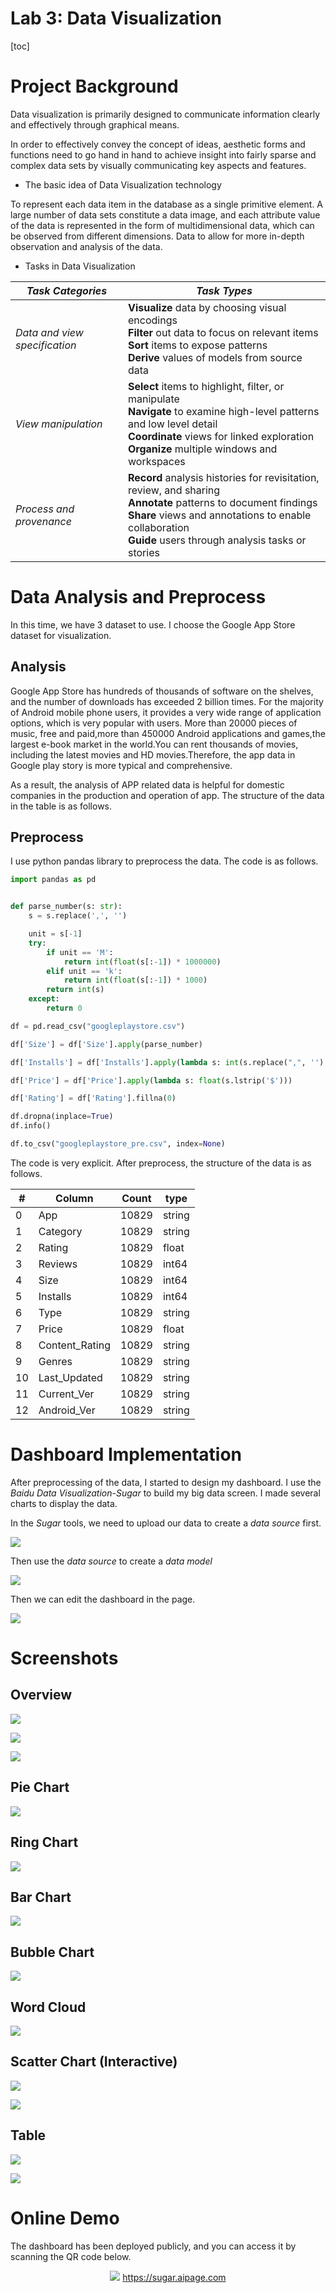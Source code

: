 # Lab 3: Data Visualization

[toc]

# Project Background

Data visualization is primarily designed to communicate information clearly and effectively through graphical means. 

In order to effectively convey the concept of ideas, aesthetic forms and functions need to go hand in hand to achieve insight into fairly sparse and complex data sets by visually communicating key aspects and features.

- The basic idea of Data Visualization technology

To represent each data item in the database as a single primitive element. A large number of data sets constitute a data image, and each attribute value of the data is represented in the form of multidimensional data, which can be observed from different dimensions. Data to allow for more in-depth observation and analysis of the data.

- Tasks in Data Visualization

| ***Task Categories***         | ***Task Types***                                                                                                                                                                                                                        |
|-------------------------------|-----------------------------------------------------------------------------------------------------------------------------------------------------------------------------------------------------------------------------------------|
| *Data and view specification* | **Visualize** data by choosing visual encodings<br />**Filter** out data to focus on relevant items<br />**Sort** items to expose patterns<br />**Derive** values of models from source data                                            |
| *View manipulation*           | **Select** items to highlight, filter, or manipulate<br />**Navigate** to examine high-level patterns and low level detail<br />**Coordinate** views for linked exploration<br />**Organize** multiple windows and workspaces           |
| *Process and provenance*      | **Record** analysis histories for revisitation, review, and sharing<br />**Annotate** patterns to document findings<br />**Share** views and annotations to enable collaboration<br />**Guide** users through analysis tasks or stories |

# Data Analysis and Preprocess

In this time, we have 3 dataset to use. I choose the Google App Store dataset for visualization.

## Analysis

Google App Store has hundreds of thousands of software on the shelves, and the number of downloads has exceeded 2 billion times. For the majority of Android mobile phone users, it provides a very wide range of application options, which is very popular with users. More than 20000 pieces of music, free and paid,more than 450000 Android applications and games,the largest e-book market in the world.You can rent thousands of movies, including the latest movies and HD movies.Therefore, the app data in Google play story is more typical and comprehensive. 

As a result, the analysis of APP related data is helpful for domestic companies in the production and operation of app. The structure of the data in the table is as follows.

## Preprocess

I use python pandas library to preprocess the data. The code is as follows. 

```python
import pandas as pd


def parse_number(s: str):
    s = s.replace(',', '')

    unit = s[-1]
    try:
        if unit == 'M':
            return int(float(s[:-1]) * 1000000)
        elif unit == 'k':
            return int(float(s[:-1]) * 1000)
        return int(s)
    except:
        return 0

df = pd.read_csv("googleplaystore.csv")

df['Size'] = df['Size'].apply(parse_number)

df['Installs'] = df['Installs'].apply(lambda s: int(s.replace(",", '').rstrip("+")))

df['Price'] = df['Price'].apply(lambda s: float(s.lstrip('$')))

df['Rating'] = df['Rating'].fillna(0)

df.dropna(inplace=True)
df.info()

df.to_csv("googleplaystore_pre.csv", index=None)
```

The code is very explicit. After preprocess, the structure of the data is as follows. 

| #  | Column         | Count | type   |
|----|----------------|-------|--------|
| 0  | App            | 10829 | string |
| 1  | Category       | 10829 | string |
| 2  | Rating         | 10829 | float  |
| 3  | Reviews        | 10829 | int64  |
| 4  | Size           | 10829 | int64  |
| 5  | Installs       | 10829 | int64  |
| 6  | Type           | 10829 | string |
| 7  | Price          | 10829 | float  |
| 8  | Content_Rating | 10829 | string |
| 9  | Genres         | 10829 | string |
| 10 | Last_Updated   | 10829 | string |
| 11 | Current_Ver    | 10829 | string |
| 12 | Android_Ver    | 10829 | string |

# Dashboard Implementation

After preprocessing of the data, I started to design my dashboard. I use the *Baidu Data Visualization-Sugar* to build my big data screen. I made several charts to display the data.

In the *Sugar* tools, we need to upload our data to create a *data source* first.

![](doc_images/image_122.png)

Then use the *data source* to create a *data model*

![](doc_images/image_123.png)

Then we can edit the dashboard in the page.

![](doc_images/image_121.png)

# Screenshots

## Overview

![](doc_images/image_118.png)

![](doc_images/image_119.png)

![](doc_images/image_120.png)

## Pie Chart

![](doc_images/image_124.png)

## Ring Chart

![](doc_images/image_125.png)

## Bar Chart

![](doc_images/image_126.png)

## Bubble Chart

![](doc_images/image_127.png)

## Word Cloud

![](doc_images/image_128.png)

## Scatter Chart (Interactive)

![](doc_images/image_129.png)

![](doc_images/image_130.png)

## Table

![](doc_images/image_131.png)

![](doc_images/image_132.png)

# Online Demo

The dashboard has been deployed publicly, and you can access it by scanning the QR code below.

<div style="text-align: center">
<img src="doc_images/image_117.png"/>
<a href="https://sugar.aipage.com/report/r_1013e-mhtiyad-12lbnq/8ae7929cd22f090472ba298940b90a4c">https://sugar.aipage.com</a>
</div>